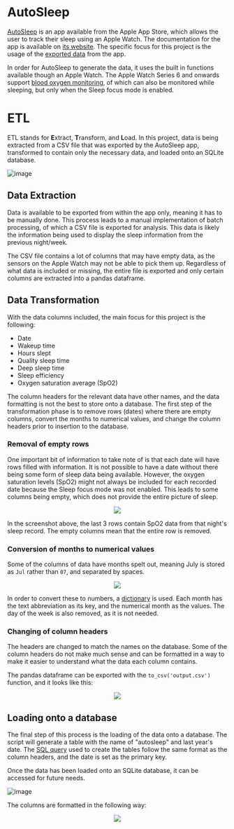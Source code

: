 # AutoSleep

[AutoSleep](https://apps.apple.com/us/app/autosleep-track-sleep-on-watch/id1164801111) is an app available from the Apple App Store, which allows the user to track their sleep using an Apple Watch. The documentation for the app is available on [its website](https://autosleepapp.tantsissa.com/). The specific focus for this project is the usage of the [exported data](https://autosleepapp.tantsissa.com/settings/export) from the app. 

In order for AutoSleep to generate the data, it uses the built in functions available though an Apple Watch. The Apple Watch Series 6 and onwards support [blood oxygen monitoring](https://support.apple.com/en-gb/guide/watch/apdaf17aa5ef/watchos), of which can also be monitored while sleeping, but only when the Sleep focus mode is enabled. 


# ETL 

ETL stands for **E**xtract, **T**ransform, and **L**oad. In this project, data is being extracted from a CSV file that was exported by the AutoSleep app, transformed to contain only the necessary data, and loaded onto an SQLite database.

![image](https://user-images.githubusercontent.com/80691974/211582158-0ae4654f-916a-4e7e-922f-2a290aaf91ec.png)


## Data Extraction 

Data is available to be exported from within the app only, meaning it has to be manually done. This process leads to a manual implementation of batch processing, of which a CSV file is exported for analysis. This data is likely the information being used to display the sleep information from the previous night/week. 

The CSV file contains a lot of columns that may have empty data, as the sensors on the Apple Watch may not be able to pick them up. Regardless of what data is included or missing, the entire file is exported and only certain columns are extracted into a pandas dataframe.


## Data Transformation

With the data columns included, the main focus for this project is the following: 

- Date
- Wakeup time
- Hours slept
- Quality sleep time
- Deep sleep time
- Sleep efficiency 
- Oxygen saturation average (SpO2)

The column headers for the relevant data have other names, and the data formatting is not the best to store onto a database. The first step of the transformation phase is to remove rows (dates) where there are empty columns, convert the months to numerical values, and change the column headers prior to insertion to the database. 

### Removal of empty rows

One important bit of information to take note of is that each date will have rows filled with information. It is not possible to have a date without there being some form of sleep data being available. However, the oxygen saturation levels (SpO2) might not always be included for each recorded date because the Sleep focus mode was not enabled. This leads to some columns being empty, which does not provide the entire picture of sleep.

<p align="center">
  <img src="https://user-images.githubusercontent.com/80691974/211573853-c0401973-1016-4639-a856-b47e17ef8441.png">
</p>

In the screenshot above, the last 3 rows contain SpO2 data from that night's sleep record. The empty columns mean that the entire row is removed.

### Conversion of months to numerical values

Some of the columns of data have months spelt out, meaning July is stored as `Jul` rather than `07`, and separated by spaces. 

<p align="center">
  <img src="https://user-images.githubusercontent.com/80691974/211575032-9664347b-f376-4f05-b9c7-18a296a9de4e.png">
</p>

In order to convert these to numbers, a [dictionary](https://github.com/sachinlim/etl-autosleep/blob/main/main.py#L37) is used. Each month has the text abbreviation as its key, and the numerical month as the values. The day of the week is also removed, as it is not needed.

### Changing of column headers

The headers are changed to match the names on the database. Some of the column headers do not make much sense and can be formatted in a way to make it easier to understand what the data each column contains. 


The pandas dataframe can be exported with the `to_csv('output.csv')` function, and it looks like this: 

<p align="center">
  <img src="https://user-images.githubusercontent.com/80691974/211577870-2ac3fb87-05a9-4379-bc2a-4bafb4675fec.png">
</p>


## Loading onto a database

The final step of this process is the loading of the data onto a database. The script will generate a table with the name of "autosleep" and last year's date. The [SQL query](https://github.com/sachinlim/etl-autosleep/blob/main/main.py#L105) used to create the tables follow the same format as the column headers, and the date is set as the primary key. 

Once the data has been loaded onto an SQLite database, it can be accessed for future needs.  

![image](https://user-images.githubusercontent.com/80691974/211578649-c94d8a41-cb7c-4d0b-ad61-396909d845f0.png)

The columns are formatted in the following way:

<p align="center">
  <img src="https://user-images.githubusercontent.com/80691974/211578899-961c6ba5-ebd2-4637-bb4c-8f3131b4ca97.png">
</p>
